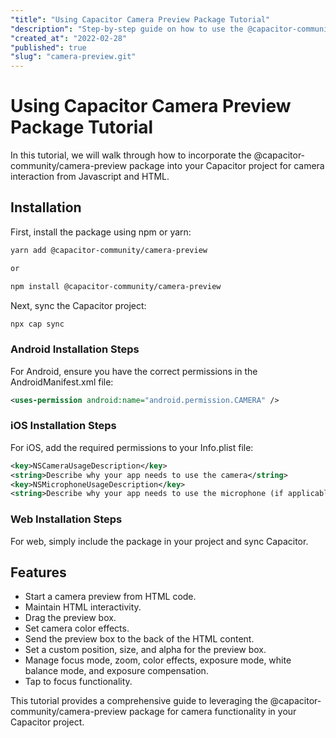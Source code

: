 ```yaml
---
"title": "Using Capacitor Camera Preview Package Tutorial"
"description": "Step-by-step guide on how to use the @capacitor-community/camera-preview package in your Capacitor project."
"created_at": "2022-02-28"
"published": true
"slug": "camera-preview.git"
---
```


# Using Capacitor Camera Preview Package Tutorial

In this tutorial, we will walk through how to incorporate the @capacitor-community/camera-preview package into your Capacitor project for camera interaction from Javascript and HTML.

## Installation

First, install the package using npm or yarn:

```bash
yarn add @capacitor-community/camera-preview

or

npm install @capacitor-community/camera-preview
```

Next, sync the Capacitor project:

```bash
npx cap sync
```

### Android Installation Steps

For Android, ensure you have the correct permissions in the AndroidManifest.xml file:

```xml
<uses-permission android:name="android.permission.CAMERA" />
```

### iOS Installation Steps

For iOS, add the required permissions to your Info.plist file:

```xml
<key>NSCameraUsageDescription</key>
<string>Describe why your app needs to use the camera</string>
<key>NSMicrophoneUsageDescription</key>
<string>Describe why your app needs to use the microphone (if applicable)</string>
```

### Web Installation Steps

For web, simply include the package in your project and sync Capacitor.

## Features

- Start a camera preview from HTML code.
- Maintain HTML interactivity.
- Drag the preview box.
- Set camera color effects.
- Send the preview box to the back of the HTML content.
- Set a custom position, size, and alpha for the preview box.
- Manage focus mode, zoom, color effects, exposure mode, white balance mode, and exposure compensation.
- Tap to focus functionality.

This tutorial provides a comprehensive guide to leveraging the @capacitor-community/camera-preview package for camera functionality in your Capacitor project.
```
```